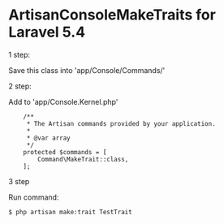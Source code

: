 # ArtisanConsoleMakeTraits for Laravel 5.4

1 step:

Save this class into 'app/Console/Commands/'

2 step:

Add to 'app/Console.Kernel.php'

```
    /**
     * The Artisan commands provided by your application.
     *
     * @var array
     */
    protected $commands = [
        Command\MakeTrait::class,
    ];
```
3 step

Run command:

```
$ php artisan make:trait TestTrait
```
